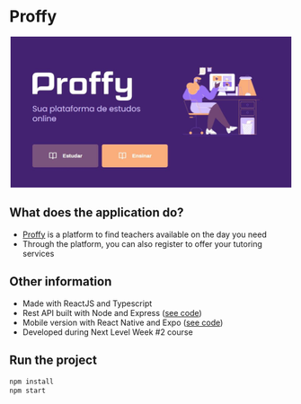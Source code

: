 # Proffy

<p align="center">
  <img width="500" src="https://raw.githubusercontent.com/alinenaoe/proffy/master/src/assets/images/proffy_landing.JPG">
</p>

## What does the application do?

* [Proffy](https://proffyeducation.vercel.app/) is a platform to find teachers available on the day you need
* Through the platform, you can also register to offer your tutoring services

## Other information

* Made with ReactJS and Typescript
* Rest API built with Node and Express ([see code](https://github.com/alinenaoe/proffy-backend))
* Mobile version with React Native and Expo ([see code](https://github.com/alinenaoe/proffy-mobile))
* Developed during Next Level Week #2 course

## Run the project

```
npm install
npm start
```

